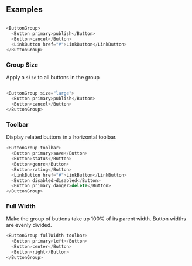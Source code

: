 ## Examples

```js

<ButtonGroup>
  <Button primary>publish</Button>
  <Button>cancel</Button>
  <LinkButton href="#">LinkButton</LinkButton>
</ButtonGroup>
```

### Group Size

Apply a `size` to all buttons in the group

```js

<ButtonGroup size="large">
  <Button primary>publish</Button>
  <Button>cancel</Button>
</ButtonGroup>
```

### Toolbar

Display related buttons in a horizontal toolbar.

```js
<ButtonGroup toolbar>
  <Button primary>save</Button>
  <Button>status</Button>
  <Button>genre</Button>
  <Button>rating</Button>
  <LinkButton href="#">LinkButton</LinkButton>
  <Button disabled>disabled</Button>
  <Button primary danger>delete</Button>
</ButtonGroup>
```

### Full Width

Make the group of buttons take up 100% of its parent width. Button widths are evenly divided.

```js
<ButtonGroup fullWidth toolbar>
  <Button primary>left</Button>
  <Button>center</Button>
  <Button>right</Button>
</ButtonGroup>
```